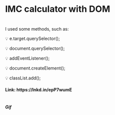# IMC calculator with DOM

#

<p> I used some methods, such as: </p>
<p> 💡 e.target.querySelector();  </p>
<p> 💡 document.querySelector();  </p>
<p> 💡 addEventListener();  </p>
<p> 💡 document.createElement(); </p>
<p> 💡 classList.add(); </p>

<h4> Link: https://lnkd.in/epP7wumE <h4>

 #
  <h5> Gif </h5>
<img ![imc certo](https://user-images.githubusercontent.com/85362901/132749302-8b92c399-3be0-444e-9103-c8abe21b75c0.gif) >

